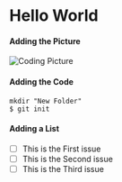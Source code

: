 # Hello World

#### Adding the Picture
![Coding Picture](https://octodex.github.com/images/yaktocat.png)

#### Adding the Code
```````````````````
mkdir "New Folder"
$ git init

```````````````````
#### Adding a List
- [ ] This is the First issue
- [ ] This is the Second issue
- [ ] This is the Third issue
